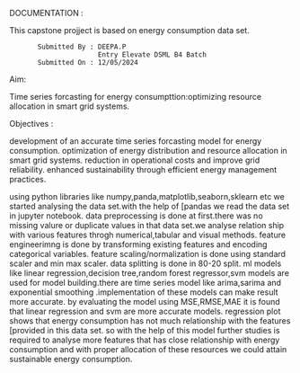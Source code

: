 DOCUMENTATION :

This capstone projject is based on energy consumption data set.

           Submitted By : DEEPA.P 
                          Entry Elevate DSML B4 Batch
           Submitted On : 12/05/2024
 

Aim: 

Time series forcasting for energy consumpttion:optimizing resource allocation in smart grid systems.

Objectives :

development of an accurate time series forcasting model for energy consumption.
optimization of energy distribution and resource allocation in smart grid systems.
reduction in operational costs and improve grid reliability.
enhanced sustainability through efficient energy management practices.


 using python libraries like numpy,panda,matplotlib,seaborn,sklearn etc we started analysing the data set.with the help of [pandas we read the data set in jupyter notebook.
data preprocessing is done at first.there was no missing valure or duplicate values in that data set.we analyse relation ship with various features throgh numerical,tabular and visual methods.
feature engineerimng is done by transforming existing features and encoding categorical variables.
feature scaling/normalization is done using standard scaler and min max scaler.
data splitting is done in 80-20 split.
ml models like linear regression,decision tree,random forest regressor,svm models are used for model building.there are time series model like arima,sarima and exponential smoothing
.implementation of these models can make result more accurate.
by evaluating the model using MSE,RMSE,MAE it is found that linear regression and svm are more accurate models.
regression plot shows that energy consumption has not much relationship with the features [provided in this data set.
so with the help of this model further studies is required to analyse more features that has close relationship with energy consumption
and with proper allocation of these resources we could attain sustainable energy consumption.

